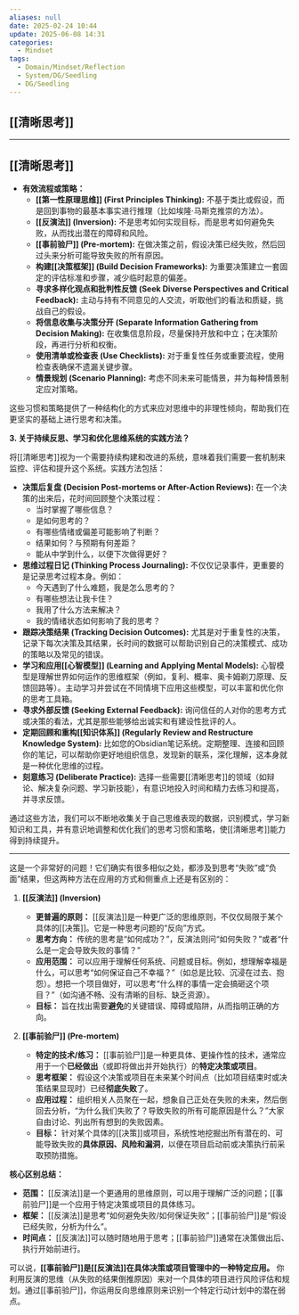 ```yaml
---
aliases: null
date: 2025-02-24 10:44
update: 2025-06-08 14:31
categories:
  - Mindset
tags:
  - Domain/Mindset/Reflection
  - System/DG/Seedling
  - DG/Seedling
---
```

## [[清晰思考]]
---
## [[清晰思考]]
- **有效流程或策略：**
  - **[[第一性原理思维]] (First Principles Thinking):** 不基于类比或假设，而是回到事物的最基本事实进行推理（比如埃隆·马斯克推崇的方法）。
  - **[[反演法]] (Inversion):** 不是思考如何实现目标，而是思考如何避免失败，从而找出潜在的障碍和风险。
  - **[[事前验尸]] (Pre-mortem):** 在做决策之前，假设决策已经失败，然后回过头来分析可能导致失败的所有原因。
  - **构建[[决策框架]] (Build Decision Frameworks):** 为重要决策建立一套固定的评估标准和步骤，减少临时起意的偏差。
  - **寻求多样化观点和批判性反馈 (Seek Diverse Perspectives and Critical Feedback):** 主动与持有不同意见的人交流，听取他们的看法和质疑，挑战自己的假设。
  - **将信息收集与决策分开 (Separate Information Gathering from Decision Making):** 在收集信息阶段，尽量保持开放和中立；在决策阶段，再进行分析和权衡。
  - **使用清单或检查表 (Use Checklists):** 对于重复性任务或重要流程，使用检查表确保不遗漏关键步骤。
  - **情景规划 (Scenario Planning):** 考虑不同未来可能情景，并为每种情景制定应对策略。

这些习惯和策略提供了一种结构化的方式来应对思维中的非理性倾向，帮助我们在更坚实的基础上进行思考和决策。

**3. 关于持续反思、学习和优化思维系统的实践方法？**

将[[清晰思考]]视为一个需要持续构建和改进的系统，意味着我们需要一套机制来监控、评估和提升这个系统。实践方法包括：

- **决策后复盘 (Decision Post-mortems or After-Action Reviews):** 在一个决策的出来后，花时间回顾整个决策过程：
  - 当时掌握了哪些信息？
  - 是如何思考的？
  - 有哪些情绪或偏差可能影响了判断？
  - 结果如何？与预期有何差距？
  - 能从中学到什么，以便下次做得更好？
- **思维过程日记 (Thinking Process Journaling):** 不仅仅记录事件，更重要的是记录思考过程本身。例如：
  - 今天遇到了什么难题，我是怎么思考的？
  - 有哪些想法让我卡住？
  - 我用了什么方法来解决？
  - 我的情绪状态如何影响了我的思考？
- **跟踪决策结果 (Tracking Decision Outcomes):** 尤其是对于重复性的决策，记录下每次决策及其结果，长时间的数据可以帮助识别自己的决策模式、成功的策略以及常见的错误。
- **学习和应用[[心智模型]] (Learning and Applying Mental Models):** 心智模型是理解世界如何运作的思维框架（例如，复利、概率、奥卡姆剃刀原理、反馈回路等）。主动学习并尝试在不同情境下应用这些模型，可以丰富和优化你的思考工具箱。
- **寻求外部反馈 (Seeking External Feedback):** 询问信任的人对你的思考方式或决策的看法，尤其是那些能够给出诚实和有建设性批评的人。
- **定期回顾和重构[[知识体系]] (Regularly Review and Restructure Knowledge System):** 比如您的Obsidian笔记系统。定期整理、连接和回顾你的笔记，可以帮助你更好地组织信息，发现新的联系，深化理解，这本身就是一种优化思维的过程。
- **刻意练习 (Deliberate Practice):** 选择一些需要[[清晰思考]]的领域（如辩论、解决复杂问题、学习新技能），有意识地投入时间和精力去练习和提高，并寻求反馈。

通过这些方法，我们可以不断地收集关于自己思维表现的数据，识别模式，学习新知识和工具，并有意识地调整和优化我们的思考习惯和策略，使[[清晰思考]]能力得到持续提升。

---
这是一个非常好的问题！它们确实有很多相似之处，都涉及到思考“失败”或“负面”结果，但这两种方法在应用的方式和侧重点上还是有区别的：

1.  **[[反演法]] (Inversion)**
    *   **更普遍的原则：** [[反演法]]是一种更广泛的思维原则，不仅仅局限于某个具体的[[决策]]。它是一种思考问题的“反向”方式。
    *   **思考方向：** 传统的思考是“如何成功？”，反演法则问“如何失败？”或者“什么是一定会导致失败的事情？”
    *   **应用范围：** 可以应用于理解任何系统、问题或目标。例如，想理解幸福是什么，可以思考“如何保证自己不幸福？”（如总是比较、沉浸在过去、抱怨）。想把一个项目做好，可以思考“什么样的事情一定会搞砸这个项目？”（如沟通不畅、没有清晰的目标、缺乏资源）。
    *   **目标：** 旨在找出需要**避免**的关键错误、障碍或陷阱，从而指明正确的方向。

2.  **[[事前验尸]] (Pre-mortem)**
    *   **特定的技术/练习：** [[事前验尸]]是一种更具体、更操作性的技术，通常应用于一个**已经做出**（或即将做出并开始执行）的**特定决策或项目**。
    *   **思考框架：** 假设这个决策或项目在未来某个时间点（比如项目结束时或决策结果显现时）已经**彻底失败**了。
    *   **应用过程：** 组织相关人员聚在一起，想象自己正处在失败的未来，然后倒回去分析，“为什么我们失败了？导致失败的所有可能原因是什么？”大家自由讨论、列出所有想到的失败因素。
    *   **目标：** 针对某个具体的[[决策]]或项目，系统性地挖掘出所有潜在的、可能导致失败的**具体原因、风险和漏洞**，以便在项目启动前或决策执行前采取预防措施。

**核心区别总结：**

*   **范围：** [[反演法]]是一个更通用的思维原则，可以用于理解广泛的问题；[[事前验尸]]是一个应用于特定决策或项目的具体练习。
*   **框架：** [[反演法]]是思考“如何避免失败/如何保证失败”；[[事前验尸]]是“假设已经失败，分析为什么”。
*   **时间点：** [[反演法]]可以随时随地用于思考；[[事前验尸]]通常在决策做出后、执行开始前进行。

可以说，**[[事前验尸]]是[[反演法]]在具体决策或项目管理中的一种特定应用。** 你利用反演的思维（从失败的结果倒推原因）来对一个具体的项目进行风险评估和规划。通过[[事前验尸]]，你运用反向思维原则来识别一个特定行动计划中的潜在弱点。